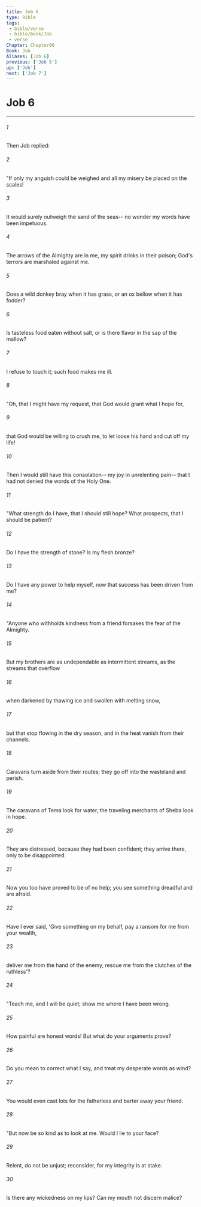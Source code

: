 ```yaml
---
title: Job 6
type: Bible
tags:
 - bible/verse
 - bible/book/Job
 - verse
Chapter: Chapter06
Book: Job
Aliases: [Job 6]
previous: ['Job 5']
up: ['Job']
next: ['Job 7']
---
```

# Job 6

***


###### 1 
Then Job replied: 

###### 2 
"If only my anguish could be weighed and all my misery be placed on the scales! 

###### 3 
It would surely outweigh the sand of the seas-- no wonder my words have been impetuous. 

###### 4 
The arrows of the Almighty are in me, my spirit drinks in their poison; God's terrors are marshaled against me. 

###### 5 
Does a wild donkey bray when it has grass, or an ox bellow when it has fodder? 

###### 6 
Is tasteless food eaten without salt, or is there flavor in the sap of the mallow? 

###### 7 
I refuse to touch it; such food makes me ill. 

###### 8 
"Oh, that I might have my request, that God would grant what I hope for, 

###### 9 
that God would be willing to crush me, to let loose his hand and cut off my life! 

###### 10 
Then I would still have this consolation-- my joy in unrelenting pain-- that I had not denied the words of the Holy One. 

###### 11 
"What strength do I have, that I should still hope? What prospects, that I should be patient? 

###### 12 
Do I have the strength of stone? Is my flesh bronze? 

###### 13 
Do I have any power to help myself, now that success has been driven from me? 

###### 14 
"Anyone who withholds kindness from a friend forsakes the fear of the Almighty. 

###### 15 
But my brothers are as undependable as intermittent streams, as the streams that overflow 

###### 16 
when darkened by thawing ice and swollen with melting snow, 

###### 17 
but that stop flowing in the dry season, and in the heat vanish from their channels. 

###### 18 
Caravans turn aside from their routes; they go off into the wasteland and perish. 

###### 19 
The caravans of Tema look for water, the traveling merchants of Sheba look in hope. 

###### 20 
They are distressed, because they had been confident; they arrive there, only to be disappointed. 

###### 21 
Now you too have proved to be of no help; you see something dreadful and are afraid. 

###### 22 
Have I ever said, 'Give something on my behalf, pay a ransom for me from your wealth, 

###### 23 
deliver me from the hand of the enemy, rescue me from the clutches of the ruthless'? 

###### 24 
"Teach me, and I will be quiet; show me where I have been wrong. 

###### 25 
How painful are honest words! But what do your arguments prove? 

###### 26 
Do you mean to correct what I say, and treat my desperate words as wind? 

###### 27 
You would even cast lots for the fatherless and barter away your friend. 

###### 28 
"But now be so kind as to look at me. Would I lie to your face? 

###### 29 
Relent, do not be unjust; reconsider, for my integrity is at stake. 

###### 30 
Is there any wickedness on my lips? Can my mouth not discern malice? 
